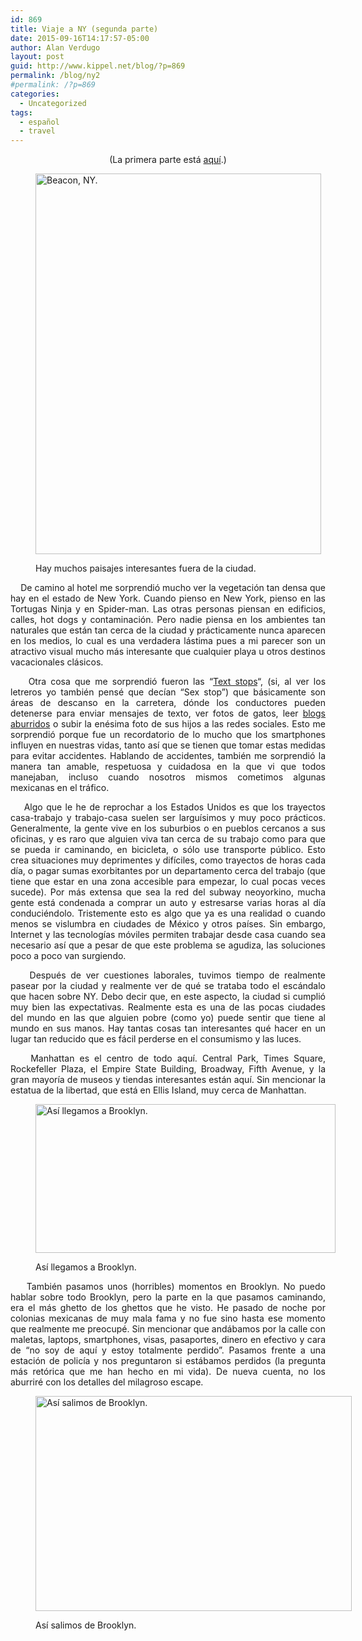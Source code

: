 ```yaml
---
id: 869
title: Viaje a NY (segunda parte)
date: 2015-09-16T14:17:57-05:00
author: Alan Verdugo
layout: post
guid: http://www.kippel.net/blog/?p=869
permalink: /blog/ny2
#permalink: /?p=869
categories:
  - Uncategorized
tags:
  - español
  - travel
---
```

<p style="text-align: center;">
  (La primera parte está <a href="http://www.kippel.net/blog/?p=866" target="_blank">aquí</a>.)
</p><figure id="attachment_891" aria-describedby="caption-attachment-891" style="width: 457px" class="wp-caption alignright">

<img class=" wp-image-891" src="http://li106-124.members.linode.com/blog/wp-content/uploads/2015/09/CAM00541.jpg" alt="Beacon, NY." width="457" height="609" /> <figcaption id="caption-attachment-891" class="wp-caption-text">Hay muchos paisajes interesantes fuera de la ciudad.</figcaption></figure> 

<p style="text-align: justify;">
      De camino al hotel me sorprendió mucho ver la vegetación tan densa que hay en el estado de New York. Cuando pienso en New York, pienso en las Tortugas Ninja y en Spider-man. Las otras personas piensan en edificios, calles, hot dogs y contaminación. Pero nadie piensa en los ambientes tan naturales que están tan cerca de la ciudad y prácticamente nunca aparecen en los medios, lo cual es una verdadera lástima pues a mi parecer son un atractivo visual mucho más interesante que cualquier playa u otros destinos vacacionales clásicos.
</p>

<p style="text-align: justify;">
      Otra cosa que me sorprendió fueron las &#8220;<a href="http://www.theverge.com/2013/9/24/4767060/new-york-cuomo-unveils-text-stops-to-combat-distracted-driving" target="_blank">Text stops</a>&#8220;, (si, al ver los letreros yo también pensé que decían &#8220;Sex stop&#8221;) que básicamente son áreas de descanso en la carretera, dónde los conductores pueden detenerse para enviar mensajes de texto, ver fotos de gatos, leer <a href="http://kippel.net/blog/" target="_blank">blogs aburridos</a> o subir la enésima foto de sus hijos a las redes sociales. Esto me sorprendió porque fue un recordatorio de lo mucho que los smartphones influyen en nuestras vidas, tanto así que se tienen que tomar estas medidas para evitar accidentes. Hablando de accidentes, también me sorprendió la manera tan amable, respetuosa y cuidadosa en la que vi que todos manejaban, incluso cuando nosotros mismos cometimos algunas mexicanas en el tráfico.
</p>

<p style="text-align: justify;">
      Algo que le he de reprochar a los Estados Unidos es que los trayectos casa-trabajo y trabajo-casa suelen ser larguísimos y muy poco prácticos. Generalmente, la gente vive en los suburbios o en pueblos cercanos a sus oficinas, y es raro que alguien viva tan cerca de su trabajo como para que se pueda ir caminando, en bicicleta, o sólo use transporte público. Esto crea situaciones muy deprimentes y difíciles, como trayectos de horas cada día, o pagar sumas exorbitantes por un departamento cerca del trabajo (que tiene que estar en una zona accesible para empezar, lo cual pocas veces sucede). Por más extensa que sea la red del subway neoyorkino, mucha gente está condenada a comprar un auto y estresarse varias horas al día conduciéndolo. Tristemente esto es algo que ya es una realidad o cuando menos se vislumbra en ciudades de México y otros países. Sin embargo, Internet y las tecnologías móviles permiten trabajar desde casa cuando sea necesario así que a pesar de que este problema se agudiza, las soluciones poco a poco van surgiendo.
</p>

<p style="text-align: justify;">
      Después de ver cuestiones laborales, tuvimos tiempo de realmente pasear por la ciudad y realmente ver de qué se trataba todo el escándalo que hacen sobre NY. Debo decir que, en este aspecto, la ciudad si cumplió muy bien las expectativas. Realmente esta es una de las pocas ciudades del mundo en las que alguien pobre (como yo) puede sentir que tiene al mundo en sus manos. Hay tantas cosas tan interesantes qué hacer en un lugar tan reducido que es fácil perderse en el consumismo y las luces.
</p>

<p style="text-align: justify;">
      Manhattan es el centro de todo aquí. Central Park, Times Square, Rockefeller Plaza, el Empire State Building, Broadway, Fifth Avenue, y la gran mayoría de museos y tiendas interesantes están aquí. Sin mencionar la estatua de la libertad, que está en Ellis Island, muy cerca de Manhattan.
</p><figure id="attachment_887" aria-describedby="caption-attachment-887" style="width: 480px" class="wp-caption aligncenter">

<img class="size-full wp-image-887" src="http://li106-124.members.linode.com/blog/wp-content/uploads/2015/09/comingtoamerica-blog480.jpg" alt="Así llegamos a Brooklyn." width="480" height="238" /> <figcaption id="caption-attachment-887" class="wp-caption-text">Así llegamos a Brooklyn.</figcaption></figure> 

<p style="text-align: justify;">
      También pasamos unos (horribles) momentos en Brooklyn. No puedo hablar sobre todo Brooklyn, pero la parte en la que pasamos caminando, era el más ghetto de los ghettos que he visto. He pasado de noche por colonias mexicanas de muy mala fama y no fue sino hasta ese momento que realmente me preocupé. Sin mencionar que andábamos por la calle con maletas, laptops, smartphones, visas, pasaportes, dinero en efectivo y cara de &#8220;no soy de aquí y estoy totalmente perdido&#8221;. Pasamos frente a una estación de policía y nos preguntaron si estábamos perdidos (la pregunta más retórica que me han hecho en mi vida). De nueva cuenta, no los aburriré con los detalles del milagroso escape.
</p><figure id="attachment_888" aria-describedby="caption-attachment-888" style="width: 506px" class="wp-caption aligncenter">

<img class=" wp-image-888" src="http://li106-124.members.linode.com/blog/wp-content/uploads/2015/09/america.jpg" alt="Así salimos de Brooklyn." width="506" height="344" /> <figcaption id="caption-attachment-888" class="wp-caption-text">Así salimos de Brooklyn.</figcaption></figure> 

<p style="text-align: justify;">